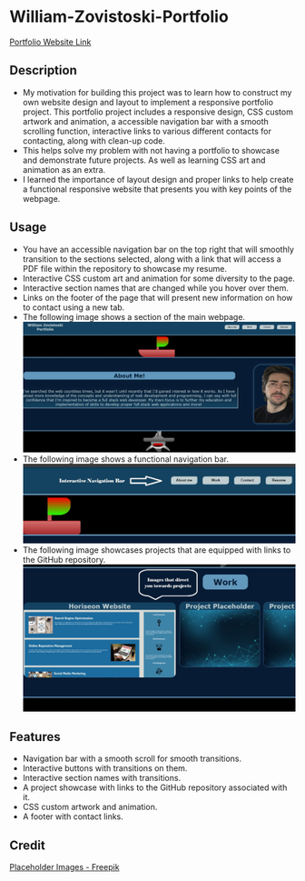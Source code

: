 # William-Zovistoski-Portfolio

[Portfolio Website Link](https://willzovo94.github.io/William-Zovistoski-Portfolio/)

## Description
 - My motivation for building this project was to learn how to construct my own website design and layout to implement a responsive portfolio project. This portfolio project includes a responsive design, CSS custom artwork and animation, a accessible navigation bar with a smooth scrolling function, interactive links to various different contacts for contacting, along with clean-up code.
 - This helps solve my problem with not having a portfolio to showcase and demonstrate future projects. As well as learning CSS art and animation as an extra.
 - I learned the importance of layout design and proper links to help create a functional responsive website that presents you with key points of the webpage.

## Usage
- You have an accessible navigation bar on the top right that will smoothly transition to the sections selected, along with a link that will access a PDF file within the repository to showcase my resume.
- Interactive CSS custom art and animation for some diversity to the page.
- Interactive section names that are changed while you hover over them.
- Links on the footer of the page that will present new information on how to contact using a new tab.
- The following image shows a section of the main webpage.
![Section of webpage](/Assets/Images/Wzportfoliomain.jpg)
- The following image shows a functional navigation bar.
![Navigation bar](/Assets/Images/Wzportfolio1.jpg)
- The following image showcases projects that are equipped with links to the GitHub repository.
![Project Section](/Assets/Images/Wzportfolio2.jpg)

## Features
- Navigation bar with a smooth scroll for smooth transitions.
- Interactive buttons with transitions on them.
- Interactive section names with transitions.
- A project showcase with links to the GitHub repository associated with it.
- CSS custom artwork and animation.
- A footer with contact links.

## Credit
[Placeholder Images - Freepik](https://www.freepik.com/free-vector/gradient-connection-background_45337611.htm#query=technology%20background&position=48&from_view=keyword&track=ais&uuid=0ee6ef9b-c5e9-4b6a-91d6-a112449fb585)
